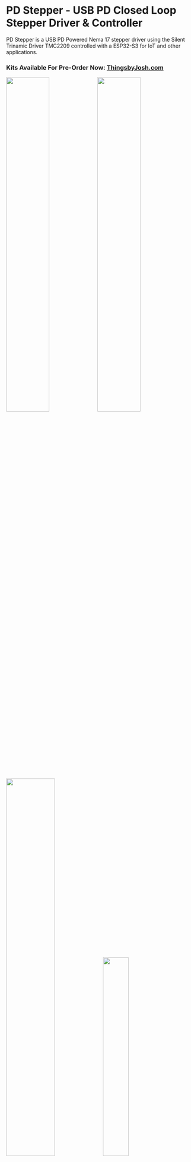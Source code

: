 # **PD Stepper** - USB PD Closed Loop Stepper Driver & Controller
PD Stepper is a USB PD Powered Nema 17 stepper driver using the Silent Trinamic Driver TMC2209 controlled with a ESP32-S3 for IoT and other applications.

### Kits Available For Pre-Order Now: [ThingsbyJosh.com](https://thingsbyjosh.com/products/pd-stepper-pre-order) ###

<p float="left">
  <img src="https://github.com/joshr120/PD-Stepper/assets/120012174/70c9a55e-43c8-42c1-9540-dcf600ba0539" width="48%" />
  <img src="https://github.com/joshr120/PD-Stepper/assets/120012174/e2fd122a-58a3-4d58-a0a7-cbbbc9104925" width="48%" /> 
</p>

<p float="left">
  <img src="https://github.com/joshr120/PD-Stepper/assets/120012174/65909313-01d8-4cda-bbda-bfbe47be087a" width="51%" />
  <img src="https://github.com/joshr120/PD-Stepper/assets/120012174/ed572055-1679-4632-a867-deeb7a4562eb" width="37%" /> 
</p>


Stepper motors are fantastic for projects, but assembling the necessary components—like a microcontroller, stepper driver, power supplies for both motor and microcontroller, and optionally an encoder can lead to bulkiness, high costs, complexity, and challenges in integrating them into compact or space-constrained designs. This project addresses these issues by consolidating everything onto a single board, eliminating the drawbacks with little to no compromises.

Full Video and build guide here: https://youtu.be/qECEGUZE04s?si=eJ1GiZOdusYehDCc

## Main Features: ##
- **TMC2209 Stepper Motor Driver:** Incorporates the TMC2209 stepper motor driver, renowned for its silent operation, high precision, and advanced features such as stealthChop™, spreadCycle™ and sensorless homing, ensuring smooth, silent and efficient motor control.
- **USB PD Power:** Utilizes the USB PD standard for power delivery, giving high power, a USB-C connector and no bulky 12 and 24V power bricks needed. It ensures compatibility with a variety of power sources and enabling seamless integration into existing setups. USB PD along with the TMC2209 can drive a stepper motor with upto ~50W of power.
- **Form Factor:** Super compact forma factor, designed to fit on the back of a common Nema 17 stepper motor
- **Onboard Rotary Position Sensor:** Integrates the AS5600 magnetic rotary position sensor for accurate and reliable absolute angle measurement, enabling precise positioning and closed loop control of the stepper motor.
- **ESP32-S3 Control:** The ESP32-S3 microcontroller serves as the brains of the system, providing ample processing power, built-in Wi-Fi and Bluetooth connectivity, and a rich ecosystem of development tools and libraries for easy customization and expansion such as **ESPHome** and **ESPNow**.
- Software or hardware selectable voltage: 5V, 9V, 12V, 15V or 20V all via USB PD
- Auxiliary connectors and buttons for flexablity and expansion
- Onboard 3.3V buck converter
- Motor temperature measurment

<p align="center">
  <img src="https://github.com/user-attachments/assets/3b868411-6f42-4f43-bae5-cc7c13b03733" width="85%" />
</p>


## Kits Available For [Pre-Order](https://thingsbyjosh.com/products/pd-stepper-pre-order) Now ##
   ### Subscribe on [YouTube](https://www.youtube.com/@ThingsbyJosh-bg9cv) for further updates. ###

<p align="center">
  <img src="https://github.com/user-attachments/assets/afe1a7e6-6428-43a0-ad6f-892179ca4088" width="85%" />
</p>



## Current use cases & examples in the works: ##
- Home automation with ESPHome and home assistant
- Take in standard Step and Direction inputs and incorperate in closed loop control
- Wireless position copying from one encoder to another motor
- Camera slider with web interface for control and sensorlesshoming (sensorlesshoming example coming soon)

## PCB: ##
PCB is a 4 layer 1.6mm custom PCB, this is what allows it to have its comapact form factor. The bare prototype boards were kindly provided by [PCBWay](https://pcbway.com/g/heg1oh). The PCB's are using PCBWay's black soldermask with a gold ENIG surface finish, which turned out great and look amazing.

Schematic and GERBERs can be found in the PCB folder.

## Housing: ##
The top cover can be 3D printed however this may not handle well if the motor & controller get warm under high load. A cover machined from polycarbonite or acrylic is a much better option (and looks awesome). An aluminium housing gives a sleek industrial look as well as acting as a heatsink, however this should not be used if you are using WiFi on the ESP32-S3 as it may block the antenna and reduce the WiFi signal.
![Screenshot 2024-05-23 213000](https://github.com/joshr120/PD-Stepper/assets/120012174/c674265c-5ef8-4af8-b98e-f7b009177ec6)

## Cooling: ##
Stepper motor drivers can get warm under full load. The IC is cooled from the rear through a machined aluminium heatspreader which also acts as a spacer between the PCB and the motor. Two sizes of adhesive heatsinks can also stick to the top side with the larger one protruding through the housing and the smaller one siting just below the surface allowing the stepper to sit flat.

## Software: ##
The software is currently still improving but current sample code should be more than enough to get you started

### ESPHome ###
The provided .yaml file allows you to control the motor through ESPHOME (setup as blinds in this example). It allows you to use the buttons as inputs and set the USB PD voltage. It also outputs the AS5600 encoder reading to be used within ESPHome. The USB PD voltage and stepper microsteps can be set at startup.

### Arduino Code ###
A few arduino examples are provided in this repo:
 - **Simple button control:**
   
      This example uses the buttons on the side to run the motor as at a variety of speeds as well as requesting a specified voltage from the PD controller. This can be used for a simple turntable and uses the simple step and direction interface to the driver

 - **Slider Webpage Control:**
   
      In this example the ESP32 hosts a webpage which allows you to wirelessly control the stepper motors speed with a slider. This utilises the [TMC2209 library](https://github.com/janelia-arduino/TMC2209) to configure the stepper driver.

- **ESP-NOW Sender and Receiver:**

     In this example one PD stepper board wirelessly sends its encoder value to another board which will mimic its position. This is an example of using ESP-NOW for low latency wireless communication.

  More info on the software can be found on the [software page](Software/README.md).

## Control ##
The primary way to control the PD Stepper is over WiFi (e.g ESPHome, ESP NOW or through a webserver) however there are many other ways you can control it

- Thanks to the pin mux on the ESP32-S3 the AUX connector can be used to send/receive commands over many different protocols. For example: Serial UART, I2C and standard STEP & DIR signals.
- By Using the I2C connector as well as the AUX connector you could daisy chain many PD Stepper boards together.
- The standard Qwiic / Stemma QT I2C connector means you can connect a wide range of sensors which could be used for control (for example a [Rotary Encoder](https://www.adafruit.com/product/5880) or a [Light Sensor](https://www.adafruit.com/product/4162))

- The 3 buttons on the side of the board can be set to control speed and/or position

- Serial commands can be sent/received through the USB-C connector (Note if your device sending the commands cannot provide enough power you may need an injector of some kind)

- The ESP32-S3 also has built in BLE (Bluetooth Low Energy) which could be used for control.

## Setting the driver voltage ##
The USB PD voltage can be set by toggling 3 GPIO pins on the ESP32. This can be configured on the fly to change voltage.

By default the board will ask for 20V at startup if the microcontroller does not set the config pins fast enough. If for whatever reason your motor cannot handle 20V you may want to set resistor R18 to a set value or ensure the pins are set on startup. The voltage can be configed by software on the fly as required. 

When programming the board it is likely your computer will only be able to provide 5V, the "Power Good" line from the PD controller can tell the ESP32 it is not receiving the voltage it is asking for and in this case you should proably not enable the stepper driver (as done in the example code)

NOTE: You must use a USB PD power brick/power bank which can provide the required voltage and current along with a suitable USB-C cable. QC (Quick Charge) is not currently supported.

## Setting the driver Current ##
The motor current can be set either in hardware with the onbaord potentiometer or over the TMC2209 serial interface (see the [TMC2209 library](https://github.com/janelia-arduino/TMC2209) for for info on serial comms)
